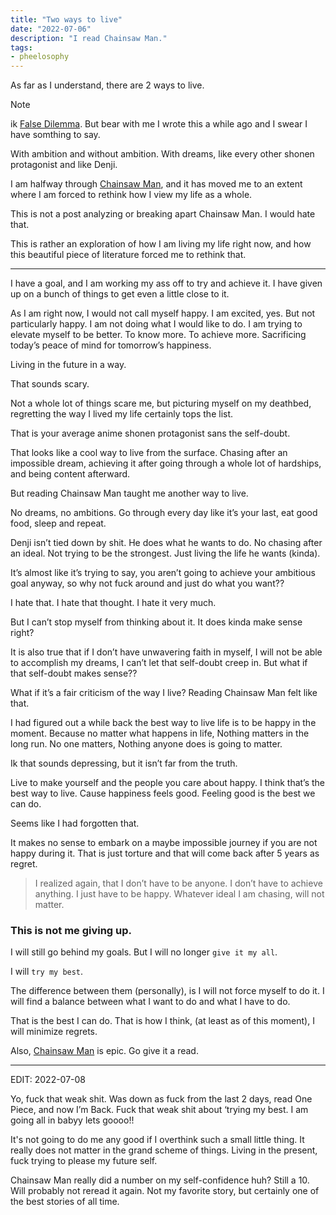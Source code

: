 ```yaml
---
title: "Two ways to live"
date: "2022-07-06"
description: "I read Chainsaw Man."
tags:
- pheelosophy
---
```


As far as I understand, there are 2 ways to live. 

> [!note]
ik [False Dilemma](https://www.txst.edu/philosophy/resources/fallacy-definitions/False-Dilemma.html). But bear with me I wrote this a while ago and I swear I have somthing to say.

With ambition and without ambition. With dreams, like every other shonen protagonist and like Denji.

I am halfway through [Chainsaw Man](https://mangasee123.com/manga/Chainsaw-Man-Color), and it has moved me to an extent where I am forced to rethink how I view my life as a whole.

This is not a post analyzing or breaking apart Chainsaw Man. I would hate that.

This is rather an exploration of how I am living my life right now, and how this beautiful piece of literature forced me to rethink that.

---

I have a goal, and I am working my ass off to try and achieve it. I have given up on a bunch of things to get even a little close to it.

As I am right now, I would not call myself happy. I am excited, yes. But not particularly happy. I am not doing what I would like to do. I am trying to elevate myself to be better. To know more. To achieve more. Sacrificing today’s peace of mind for tomorrow’s happiness.

Living in the future in a way.

That sounds scary.

Not a whole lot of things scare me, but picturing myself on my deathbed, regretting the way I lived my life certainly tops the list.

That is your average anime shonen protagonist sans the self-doubt.

That looks like a cool way to live from the surface. Chasing after an impossible dream, achieving it after going through a whole lot of hardships, and being content afterward.

But reading Chainsaw Man taught me another way to live.

No dreams, no ambitions. Go through every day like it’s your last, eat good food, sleep and repeat.

Denji isn’t tied down by shit. He does what he wants to do. No chasing after an ideal. Not trying to be the strongest. Just living the life he wants (kinda).

It’s almost like it’s trying to say, you aren’t going to achieve your ambitious goal anyway, so why not fuck around and just do what you want??

I hate that. I hate that thought. I hate it very much.

But I can’t stop myself from thinking about it. It does kinda make sense right?

It is also true that if I don’t have unwavering faith in myself, I will not be able to accomplish my dreams, I can’t let that self-doubt creep in. But what if that self-doubt makes sense??

What if it’s a fair criticism of the way I live? Reading Chainsaw Man felt like that.

I had figured out a while back the best way to live life is to be happy in the moment. Because no matter what happens in life, Nothing matters in the long run. No one matters, Nothing anyone does is going to matter.

Ik that sounds depressing, but it isn’t far from the truth.

Live to make yourself and the people you care about happy. I think that’s the best way to live. Cause happiness feels good. Feeling good is the best we can do.

Seems like I had forgotten that.

It makes no sense to embark on a maybe impossible journey if you are not happy during it. That is just torture and that will come back after 5 years as regret.

> I realized again, that I don’t have to be anyone. I don’t have to achieve anything. I just have to be happy. Whatever ideal I am chasing, will not matter.
> 

### This is not me giving up.

I will still go behind my goals. But I will no longer `give it my all`.

I will `try my best`.

The difference between them (personally), is I will not force myself to do it. I will find a balance between what I want to do and what I have to do.

That is the best I can do. That is how I think, (at least as of this moment), I will minimize regrets.

Also, [Chainsaw Man](https://mangasee123.com/manga/Chainsaw-Man-Color) is epic. Go give it a read.

---

EDIT: 2022-07-08

Yo, fuck that weak shit. Was down as fuck from the last 2 days, read One Piece, and now I’m Back. Fuck that weak shit about ‘trying my best. I am going all in babyy lets goooo!!

It's not going to do me any good if I overthink such a small little thing. It really does not matter in the grand scheme of things. Living in the present, fuck trying to please my future self.

Chainsaw Man really did a number on my self-confidence huh? Still a 10. Will probably not reread it again. Not my favorite story, but certainly one of the best stories of all time.
